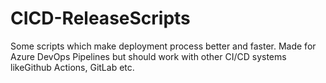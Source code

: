 # CICD-ReleaseScripts
Some scripts which make deployment process better and faster. Made for Azure DevOps Pipelines but should work with other CI/CD systems likeGithub Actions, GitLab etc.
